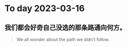 
# To day 2023-03-16


## 我们都会好奇自己没选的那条路通向何方。
> We all wonder about the path we didn't follow.

    